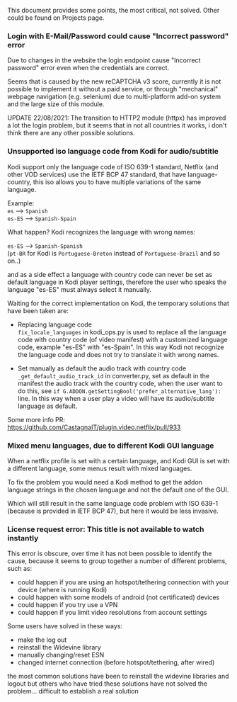 This document provides some points, the most critical, not solved. Other could be found on Projects page.

### Login with E-Mail/Password could cause "Incorrect password" error

Due to changes in the website the login endpoint cause "Incorrect password" error even when the credentials are correct.

Seems that is caused by the new reCAPTCHA v3 score, currently it is not possible to implement it without a paid service,
or through "mechanical" webpage navigation (e.g. selenium) due to multi-platform add-on system and the large size of this module.

UPDATE 22/08/2021:
The transition to HTTP2 module (httpx) has improved a lot the login problem, but it seems that in not all countries it works, i don't think there are any other possible solutions.

### Unsupported iso language code from Kodi for audio/subtitle

Kodi support only the language code of ISO 639-1 standard,
Netflix (and other VOD services) use the IETF BCP 47 standard, that have language-country,
this iso allows you to have multiple variations of the same language.

Example:<br/>
`es` --> `Spanish`<br/>
`es-ES` --> `Spanish-Spain`

What happen? Kodi recognizes the language with wrong names:

`es-ES` --> `Spanish-Spanish`<br/>
(`pt-BR` for Kodi is `Portuguese-Breton` instead of `Portuguese-Brazil` and so on..)

and as a side effect a language with country code can never be set as default language in Kodi player settings,
therefore the user who speaks the language "es-ES" must always select it manually.

Waiting for the correct implementation on Kodi, the temporary solutions that have been taken are:

- Replacing language code<br/>
`fix_locale_languages` in kodi_ops.py is used to replace all the language code with country code (of video manifest) with a customized language code, example "es-ES" with "es-Spain". In this way Kodi not recognize the language code and does not try to translate it with wrong names.

- Set manually as default the audio track with country code<br/>
`_get_default_audio_track_id` in converter.py, set as default in the manifest the audio track with the country code, when the user want to do this, see `if G.ADDON.getSettingBool('prefer_alternative_lang'):` line. In this way when a user play a video will have its audio/subtitle language as default.

Some more info PR: https://github.com/CastagnaIT/plugin.video.netflix/pull/933

### Mixed menu languages, due to different Kodi GUI language

When a netflix profile is set with a certain language, and Kodi GUI is set with a different language, some menus result with mixed languages.

To fix the problem you would need a Kodi method to get the addon language strings in the chosen language and not the default one of the GUI.

Which will still result in the same language code problem with ISO 639-1 (because is provided in IETF BCP 47),
but here it would be less invasive.

### License request error: This title is not available to watch instantly

This error is obscure, over time it has not been possible to identify the cause, because it seems to group together a number of different problems, such as:

- could happen if you are using an hotspot/tethering connection with your device (where is running Kodi)
- could happen with some models of android (not certificated) devices
- could happen if you try use a VPN
- could happen if you limit video resolutions from account settings

Some users have solved in these ways:
- make the log out
- reinstall the Widevine library
- manually changing/reset ESN
- changed internet connection (before hotspot/tethering, after wired)

the most common solutions have been to reinstall the widevine libraries and logout
but others who have tried these solutions have not solved the problem...
difficult to establish a real solution